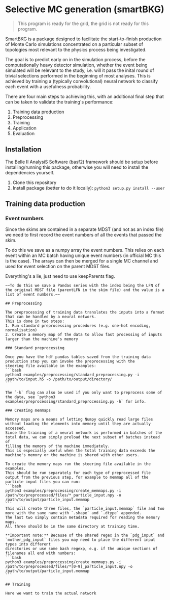 # Selective MC generation (smartBKG)

> This program is ready for the grid, the grid is not ready for this program.

SmartBKG is a package designed to facilitate the start-to-finish production of Monte Carlo simulations concentrated on a particular
subset of topologies most relevant to the physics process being investigated.

The goal is to predict early on in the simulation process, before the computationally heavy detector simulation, whether the event being simulated
will be relevant to the study, i.e. will it pass the inital round of trivial selections performed in the beginning of most analyses.
This is achieved by training a (typically convolutional) neural network to classify each event with a usefulness probability.

There are four main steps to achieving this, with an additional final step that can be taken to validate the training's performance:
1. Training data production
2. Preprocessing
3. Training
4. Application
5. Evaluation

## Installation

The Belle II AnalysiS Software (basf2) framework should be setup before installing/running this package, otherwise you will need to install
the dependencies yourself.

1. Clone this repository
2. Install package (better to do it locally): `python3 setup.py install --user`

## Training data production

### Event numbers

Since the skims are contained in a separate MDST (and not as an index file) we 
need to first record the event numbers of all the events that passed the skim.

To do this we save as a numpy array the event numbers.
This relies on each event within an MC batch having unique event numbers (in official MC this is the case).
The arrays can then be merged for a single MC channel and used for event selection on the parent MDST files.

Everything's a lie, just need to use keepParents flag.
~~~At the moment can't seem to access parent event number during processing (overwritten on import?), but when I can:~~~
~~To do this we save a Pandas series with the index being the LFN of the original MDST file (parentLFN in the skim file) and the value is a list of event numbers.~~

## Preprocessing

The preprocessing of training data translates the inputs into a format that can be handled by a neural network.
This is done in two steps:
1. Run standard preprocessing procedures (e.g. one-hot encoding, normalisation)
2. Create a memory map of the data to allow fast processing of inputs larger than the machine's memory

### Standard preprocessing

Once you have the hdf pandas tables saved from the training data production step you can invoke the preprocessing with the
steering file available in the examples:
```bash
python3 examples/preprocessing/standard_preprocessing.py -i /path/to/input.h5 -o /path/to/output/directory/
```

The `-k` flag can also be used if you only want to preprocess some of the data, see `python3 examples/preprocessing/standard_preprocessing.py -h` for info.

### Creating memmaps

Memory maps are a means of letting Numpy quickly read large files without loading the elements into memory until they are actually accessed.
Since the training of a neural network is performed in batches of the total data, we can simply preload the next subset of batches instead of
filling the memory of the machine immediately.
This is especially useful when the total training data exceeds the machine's memory or the machine is shared with other users.

To create the memory maps run the steering file available in the examples.
This should be run separately for each type of preprocessed file output from the previous step, for example to memmap all of the
particle input files you can run:
```bash
python3 examples/preprocessing/create_memmaps.py -i /path/to/preprocessed/files/*_particle_input.npy -o /path/to/output/particle_input.memmap
```
This will create three files, the `particle_input.memmap` file and two more with the same name with `.shape` and `.dtype` appended.
The last two simply contain metadata required for reading the memory maps.
All three should be in the same directory at training time.

**Important note:** Because of the shared regex in the `pdg_input` and `mother_pdg_input` files you may need to place the different input types into different
directories or use some bash regexp, e.g. if the unique sections of filenames all end with numbers:
```bash
python3 examples/preprocessing/create_memmaps.py -i /path/to/preprocessed/files/*[0-9]_particle_input.npy -o /path/to/output/particle_input.memmap
```

## Training

Here we want to train the actual network
